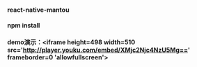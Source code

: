 #### react-native-mantou 

#### npm install

#### demo演示：<iframe height=498 width=510 src='http://player.youku.com/embed/XMjc2Njc4NzU5Mg==' frameborder=0 'allowfullscreen'></iframe>
